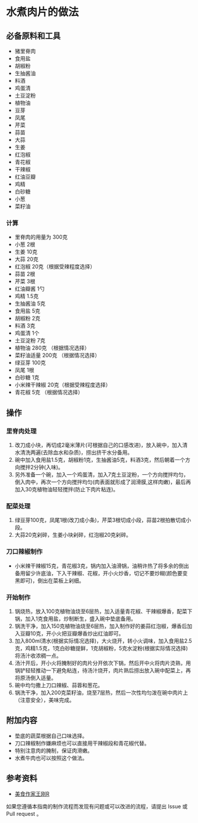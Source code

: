 # 水煮肉片的做法

## 必备原料和工具

- 猪里脊肉
- 食用盐
- 胡椒粉
- 生抽酱油
- 料酒
- 鸡蛋清
- 土豆淀粉
- 植物油
- 豆芽
- 凤尾
- 芹菜
- 蒜苗
- 大蒜
- 生姜
- 红泡椒
- 青花椒
- 干辣椒
- 红油豆瓣
- 鸡精
- 白砂糖
- 小葱
- 菜籽油

### 计算

- 里脊肉的用量为 300克
- 小葱 2根
- 生姜 10克
- 大蒜 20克
- 红泡椒 20克（根据受辣程度选择）
- 蒜苗 2根
- 芹菜 3根
- 红油瓣酱 1勺
- 鸡精 1.5克
- 生抽酱油 5克
- 食用盐 5克
- 胡椒粉 2克
- 料酒 3克
- 鸡蛋清  1个
- 土豆淀粉 7克
- 植物油 280克 （根据情况选择）
- 菜籽油适量 200克 （根据情况选择）
- 绿豆芽 100克
- 凤尾 1根
- 白砂糖 1克
- 小米辣干辣椒 20克（根据受辣程度选择）
- 青花椒 5克 （根据情况选择）

## 操作

### 里脊肉处理

1. 改刀成小块，再切成2毫米薄片(可根据自己的口感改进)，放入碗中，加入清水清洗两遍(去除血水和杂质)，捞出挤干水分备用。
2. 碗中加入食用盐1.5克，胡椒粉1克，生抽酱油5克，料酒3克，然后朝着一个方向搅拌2分钟(入味)。
3. 另外准备一个碗，加入一个鸡蛋清，加入7克土豆淀粉，一个方向搅拌均匀，倒入肉中，再次一个方向搅拌均匀(肉表面就形成了润滑膜,这样肉嫩)，最后再加入30克植物油轻轻搅拌(防止下肉片粘连)。


### 配菜处理

1. 绿豆芽100克，凤尾1根(改刀成小条)，芹菜3根切成小段，蒜苗2根拍散切成小段。
2. 大蒜20克剁碎，生姜小块剁碎，红泡椒20克剁碎。


### 刀口辣椒制作
- 小米辣干辣椒15克，青花椒3克，锅内加入油滑锅，油稍许热了将多余的倒出备用留少许底油，下入干辣椒、花椒，开小火炒香，切记不要炒糊(颜色要变黑即可)，倒出在菜板上剁细。


### 开始制作

1. 锅烧热，放入100克植物油烧至6层热，加入适量青花椒、干辣椒爆香，配菜下锅，加入1克食用盐，炒制断生，盛入碗中垫底备用。
2. 锅洗干净，加入150克植物油烧至6层热，加入制作好的姜蒜红泡椒，爆香后加入豆瓣10克，开小火把豆瓣爆香炒出红油即可。
3. 加入800ml清水(根据实际情况选择)，大火烧开，转小火调味，加入食用盐2.5克，鸡精1.5克，1克白砂糖提鲜，1克胡椒粉，5克水淀粉(根据实际情况选择)将汤汁收浓稠一点。
4. 汤汁开后，开小火将腌制好的肉片分开依次下锅，然后开中火将肉片烫熟，用锅铲轻轻推动一下避免粘连，待汤汁烧开，肉片熟后捞出放入碗中配菜上，再将原汤倒入适量。
5. 碗中均匀撒上刀口辣椒、蒜蓉和葱花。
6. 锅洗干净，加入200克菜籽油，烧至7层热，然后一次性均匀泼在碗中肉片上（注意安全），美味完成。

## 附加内容

- 垫底的蔬菜根据自己口味选择。
- 刀口辣椒制作嫌麻烦也可以直接用干辣椒段和青花椒代替。
- 特别注意肉的腌制，保证肉滑嫩。
- 水煮牛肉也可以按照这个做法。

## 参考资料
- [美食作家王刚R](https://www.bilibili.com/video/BV1ys411u7Z4)

如果您遵循本指南的制作流程而发现有问题或可以改进的流程，请提出 Issue 或 Pull request 。
